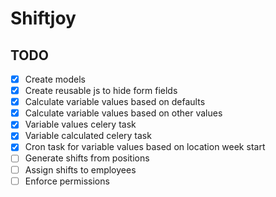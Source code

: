 # Shiftjoy

## TODO
- [x] Create models
- [x] Create reusable js to hide form fields
- [x] Calculate variable values based on defaults
- [x] Calculate variable values based on other values
- [x] Variable values celery task
- [x] Variable calculated celery task
- [x] Cron task for variable values based on location week start
- [ ] Generate shifts from positions
- [ ] Assign shifts to employees
- [ ] Enforce permissions
